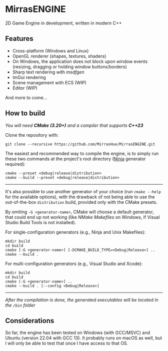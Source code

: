 # MirrasENGINE

2D Game Engine in development, written in modern C++

## Features

* Cross-platform (Windows and Linux)
* OpenGL renderer (shapes, textures, shaders)
* On Windows, the application does not block upon window events (resizing, dragging or holding window buttons/borders)
* Sharp text rendering with _msdfgen_
* ImGui rendering
* Scene management with ECS (WIP)
* Editor (WIP)

And more to come...

## How to build

_You will need **CMake (3.20+)** and a compiler that supports **C++23**_

Clone the repository with:

    git clone --recursive https://github.com/MirrasHue/MirrasENGINE.git

The easiest and recommended way to compile the engine, is to simply run these two commands at the project's root directory ([Ninja](https://github.com/ninja-build/ninja) generator required):

    cmake --preset <debug|release|distribution>
    cmake --build --preset <debug|release|distribution>

---

It's also possible to use another generator of your choice (run `cmake --help` for the available options), with the drawback of not being able to use the out-of-the-box `distribution` build, provided only with the CMake presets.

By omiting `-G <generator-name>`, CMake will choose a default generator, that could end up not working (like _NMake Makefiles_ on Windows, if Visual Studio Build Tools is not installed).

For single-configuration generators (e.g., Ninja and Unix Makefiles):

    mkdir build
    cd build
    cmake [-G <generator-name>] [-DCMAKE_BUILD_TYPE=<Debug|Release>] ..
    cmake --build .

For multi-configuration generators (e.g., Visual Studio and Xcode):

    mkdir build
    cd build
    cmake [-G <generator-name>] ..
    cmake --build . [--config <Debug|Release>]

---

_After the compilation is done, the generated executables will be located in the `/bin` folder_


## Considerations

So far, the engine has been tested on Windows (with GCC/MSVC) and Ubuntu (version 22.04 with GCC 13). It probably runs on macOS as well, but I will only be able to test that once I have access to that OS.
